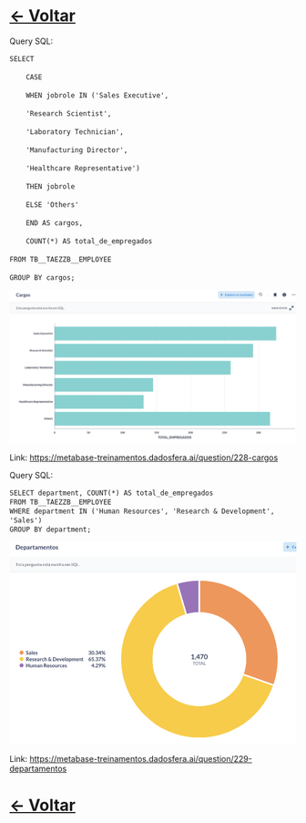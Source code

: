 # [&lt;- Voltar](../SUMARIO.md)

Query SQL:

```
SELECT

    CASE

    WHEN jobrole IN ('Sales Executive',

    'Research Scientist',

    'Laboratory Technician',

    'Manufacturing Director',

    'Healthcare Representative')

    THEN jobrole

    ELSE 'Others'

    END AS cargos,

    COUNT(*) AS total_de_empregados

FROM TB__TAEZZB__EMPLOYEE

GROUP BY cargos;
```

![1692549647104](image/RESPOSTA/1692549647104.png)

Link: https://metabase-treinamentos.dadosfera.ai/question/228-cargos

Query SQL:

```
SELECT department, COUNT(*) AS total_de_empregados
FROM TB__TAEZZB__EMPLOYEE
WHERE department IN ('Human Resources', 'Research & Development', 'Sales')
GROUP BY department;
```

![1692549781593](image/RESPOSTA/1692549781593.png)

Link: https://metabase-treinamentos.dadosfera.ai/question/229-departamentos

# [&lt;- Voltar](../SUMARIO.md)
